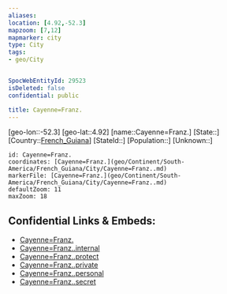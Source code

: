 ```yaml
---
aliases: 
location: [4.92,-52.3]
mapzoom: [7,12] 
mapmarker: city 
type: City
tags:
- geo/City


SpocWebEntityId: 29523
isDeleted: false
confidential: public

title: Cayenne=Franz.
---
```

[geo-lon::-52.3]
[geo-lat::4.92]
[name::Cayenne=Franz.]
[State::]
[Country::[French_Guiana](geo/Continent/South-America/French_Guiana.md)]
[StateId::]
[Population::]
[Unknown::]


```leaflet
id: Cayenne=Franz.
coordinates: [Cayenne=Franz.](geo/Continent/South-America/French_Guiana/City/Cayenne=Franz..md)
markerFile: [Cayenne=Franz.](geo/Continent/South-America/French_Guiana/City/Cayenne=Franz..md)
defaultZoom: 11 
maxZoom: 18
```


## Confidential Links & Embeds: 
- [Cayenne=Franz.](../../../../../../_public/geo/Continent/South-America/French_Guiana/City/Cayenne=Franz..md) 
- [Cayenne=Franz..internal](../../../../../../_internal/geo/Continent/South-America/French_Guiana/City/Cayenne=Franz..internal.md) 
- [Cayenne=Franz..protect](../../../../../../_protect/geo/Continent/South-America/French_Guiana/City/Cayenne=Franz..protect.md) 
- [Cayenne=Franz..private](../../../../../../_private/geo/Continent/South-America/French_Guiana/City/Cayenne=Franz..private.md) 
- [Cayenne=Franz..personal](../../../../../../_personal/geo/Continent/South-America/French_Guiana/City/Cayenne=Franz..personal.md) 
- [Cayenne=Franz..secret](../../../../../../_secret/geo/Continent/South-America/French_Guiana/City/Cayenne=Franz..secret.md) 
